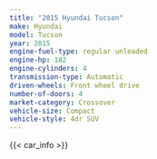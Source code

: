 ```yaml
---
title: "2015 Hyundai Tucson"
make: Hyundai
model: Tucson
year: 2015
engine-fuel-type: regular unleaded
engine-hp: 182
engine-cylinders: 4
transmission-type: Automatic
driven-wheels: Front wheel drive
number-of-doors: 4
market-category: Crossover
vehicle-size: Compact
vehicle-style: 4dr SUV
---
```


{{< car_info >}}
